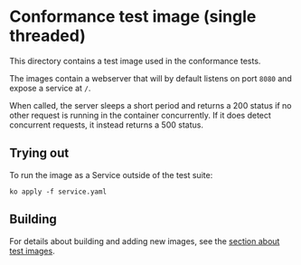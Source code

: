 # Conformance test image (single threaded)

This directory contains a test image used in the conformance tests.

The images contain a webserver that will by default listens on port `8080` and
expose a service at `/`.

When called, the server sleeps a short period and returns a 200 status if no
other request is running in the container concurrently. If it does detect
concurrent requests, it instead returns a 500 status.

## Trying out

To run the image as a Service outside of the test suite:

`ko apply -f service.yaml`

## Building

For details about building and adding new images, see the
[section about test images](/test/README.md#test-images).
